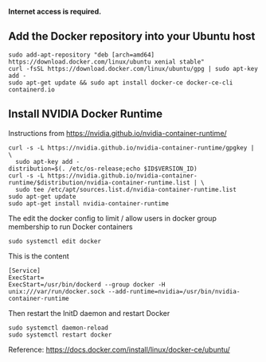 **Internet access is required.**

## Add the Docker repository into your Ubuntu host

```shell
sudo add-apt-repository "deb [arch=amd64] https://download.docker.com/linux/ubuntu xenial stable"  
curl -fsSL https://download.docker.com/linux/ubuntu/gpg | sudo apt-key add -  
sudo apt-get update && sudo apt install docker-ce docker-ce-cli containerd.io 
```

## Install NVIDIA Docker Runtime

Instructions from https://nvidia.github.io/nvidia-container-runtime/

```shell
curl -s -L https://nvidia.github.io/nvidia-container-runtime/gpgkey | \  
  sudo apt-key add -
distribution=$(. /etc/os-release;echo $ID$VERSION_ID)
curl -s -L https://nvidia.github.io/nvidia-container-runtime/$distribution/nvidia-container-runtime.list | \
  sudo tee /etc/apt/sources.list.d/nvidia-container-runtime.list
sudo apt-get update
sudo apt-get install nvidia-container-runtime
```


The edit the docker config to limit / allow users in docker group membership to run Docker containers

```shell
sudo systemctl edit docker
```

This is the content
```shell
[Service]
ExecStart=
ExecStart=/usr/bin/dockerd --group docker -H unix:///var/run/docker.sock --add-runtime=nvidia=/usr/bin/nvidia-container-runtime
```

Then restart the InitD daemon and restart Docker
```shell
sudo systemctl daemon-reload
sudo systemctl restart docker
```


Reference: https://docs.docker.com/install/linux/docker-ce/ubuntu/